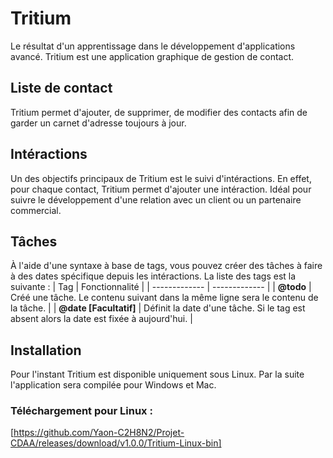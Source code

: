 # Tritium
Le résultat d'un apprentissage dans le développement d'applications avancé. Tritium est une application graphique de gestion de contact.
## Liste de contact
Tritium permet d'ajouter, de supprimer, de modifier des contacts afin de garder un carnet d'adresse toujours à jour.
## Intéractions
Un des objectifs principaux de Tritium est le suivi d'intéractions. En effet, pour chaque contact, Tritium permet d'ajouter une intéraction. Idéal pour suivre le développement d'une relation avec un client ou un partenaire commercial.
## Tâches
À l'aide d'une syntaxe à base de tags, vous pouvez créer des tâches à faire à des dates spécifique depuis les intéractions. La liste des tags est la suivante :
| Tag  | Fonctionnalité |
| ------------- | ------------- |
| **@todo**  | Créé une tâche. Le contenu suivant dans la même ligne sera le contenu de la tâche.  |
| **@date [Facultatif]**  | Définit la date d'une tâche. Si le tag est absent alors la date est fixée à aujourd'hui.  |
## Installation
Pour l'instant Tritium est disponible uniquement sous Linux. Par la suite l'application sera compilée pour Windows et Mac.
### Téléchargement pour Linux :
[https://github.com/Yaon-C2H8N2/Projet-CDAA/releases/download/v1.0.0/Tritium-Linux-bin]
